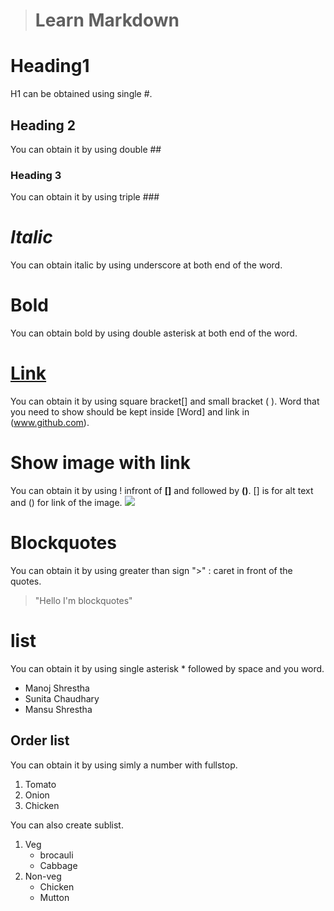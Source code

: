 
># Learn Markdown
# Heading1 
H1 can be obtained using single #.
## Heading 2
You can obtain it by using  double ##
### Heading 3
You can obtain it by using  triple ###
# _Italic_
You can obtain italic by using underscore at both end of the word.
# **Bold**
You can obtain bold by using double asterisk at both end of the word.
# [Link](www.github.com)
You can obtain it by using square bracket[] and small bracket ( ). Word that you need to show should be kept inside [Word] and link in (www.github.com).
# Show image with link
You can obtain it by using ! infront of **[]** and followed by **()**. [] is for alt text and () for link of the image.
![](https://upload.wikimedia.org/wikipedia/commons/5/56/Tiger.50.jpg)

# Blockquotes
You can obtain it by using greater than sign ">" : caret in front of the quotes.

>"Hello I'm blockquotes"

# list
You can obtain it by using single asterisk * followed by  space and  you word.
* Manoj Shrestha
* Sunita Chaudhary
* Mansu Shrestha
## Order list
You can obtain it by using simly a number with fullstop.
1. Tomato
2. Onion
3. Chicken

You can also create sublist.

1. Veg
    * brocauli 
    * Cabbage
2. Non-veg
    * Chicken
    * Mutton